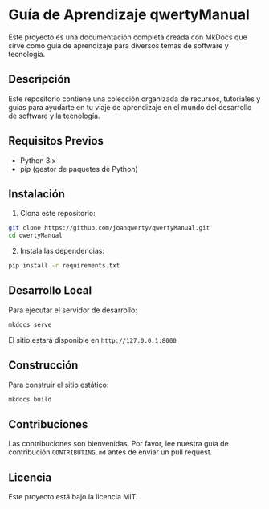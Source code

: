 # Guía de Aprendizaje qwertyManual

Este proyecto es una documentación completa creada con MkDocs que sirve como guía de aprendizaje para diversos temas de software y tecnología.

## Descripción

Este repositorio contiene una colección organizada de recursos, tutoriales y guías para ayudarte en tu viaje de aprendizaje en el mundo del desarrollo de software y la tecnología.

## Requisitos Previos

- Python 3.x
- pip (gestor de paquetes de Python)

## Instalación

1. Clona este repositorio:
```bash
git clone https://github.com/joanqwerty/qwertyManual.git
cd qwertyManual
```

2. Instala las dependencias:
```bash
pip install -r requirements.txt
```

## Desarrollo Local

Para ejecutar el servidor de desarrollo:

```bash
mkdocs serve
```

El sitio estará disponible en `http://127.0.0.1:8000`

## Construcción

Para construir el sitio estático:

```bash
mkdocs build
```

## Contribuciones

Las contribuciones son bienvenidas. Por favor, lee nuestra guía de contribución `CONTRIBUTING.md` antes de enviar un pull request.

## Licencia

Este proyecto está bajo la licencia MIT.